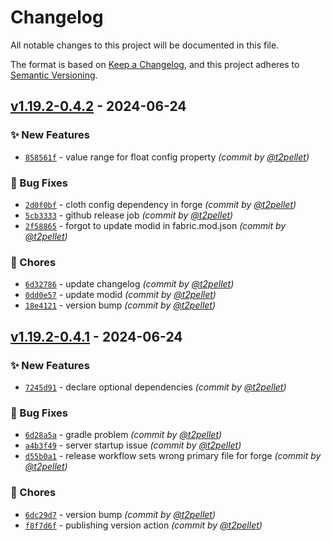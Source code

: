 # Changelog
All notable changes to this project will be documented in this file.

The format is based on [Keep a Changelog](https://keepachangelog.com/en/1.0.0/),
and this project adheres to [Semantic Versioning](https://semver.org/spec/v2.0.0.html).

## [v1.19.2-0.4.2] - 2024-06-24
### :sparkles: New Features
- [`858561f`](https://github.com/t2pellet/haybale/commit/858561f42b1ef2c90b7dafd7ee5d31d46f33cb4b) - value range for float config property *(commit by [@t2pellet](https://github.com/t2pellet))*

### :bug: Bug Fixes
- [`2d0f0bf`](https://github.com/t2pellet/haybale/commit/2d0f0bf1fce4e7a217d6aab68fcf3b484a2e9924) - cloth config dependency in forge *(commit by [@t2pellet](https://github.com/t2pellet))*
- [`5cb3333`](https://github.com/t2pellet/haybale/commit/5cb33333ad8a8aef707571e4f95df712835d1fab) - github release job *(commit by [@t2pellet](https://github.com/t2pellet))*
- [`2f58865`](https://github.com/t2pellet/haybale/commit/2f58865b152f6b394022dceccc83bffd77a2ed6b) - forgot to update modid in fabric.mod.json *(commit by [@t2pellet](https://github.com/t2pellet))*

### :wrench: Chores
- [`6d32786`](https://github.com/t2pellet/haybale/commit/6d32786f624c9471bdb0cb2ea88f5828bae58f40) - update changelog *(commit by [@t2pellet](https://github.com/t2pellet))*
- [`0dd0e57`](https://github.com/t2pellet/haybale/commit/0dd0e573c440c07266e9f83348b7b0845f79428f) - update modid *(commit by [@t2pellet](https://github.com/t2pellet))*
- [`18e4121`](https://github.com/t2pellet/haybale/commit/18e41212de175e4ab747787e3ffabfba4f74fe50) - version bump *(commit by [@t2pellet](https://github.com/t2pellet))*


## [v1.19.2-0.4.1] - 2024-06-24
### :sparkles: New Features
- [`7245d91`](https://github.com/t2pellet/haybale/commit/7245d91b2ee2ea0f463ede54b1fb9d81d484456b) - declare optional dependencies *(commit by [@t2pellet](https://github.com/t2pellet))*

### :bug: Bug Fixes
- [`6d28a5a`](https://github.com/t2pellet/haybale/commit/6d28a5ab072bac9ebc560ac08c0dc4af5dedb4c7) - gradle problem *(commit by [@t2pellet](https://github.com/t2pellet))*
- [`a4b3f49`](https://github.com/t2pellet/haybale/commit/a4b3f49690d7193fa3f5615409a720a9e215109a) - server startup issue *(commit by [@t2pellet](https://github.com/t2pellet))*
- [`d55b0a1`](https://github.com/t2pellet/haybale/commit/d55b0a18c3bfebf74c34460436b58369a19c24b4) - release workflow sets wrong primary file for forge *(commit by [@t2pellet](https://github.com/t2pellet))*

### :wrench: Chores
- [`6dc29d7`](https://github.com/t2pellet/haybale/commit/6dc29d7aac597cd5d307210059e5475a7b59da91) - version bump *(commit by [@t2pellet](https://github.com/t2pellet))*
- [`f8f7d6f`](https://github.com/t2pellet/haybale/commit/f8f7d6f78fd040a6544d1b515be65a01993389de) - publishing version action *(commit by [@t2pellet](https://github.com/t2pellet))*

[v1.19.2-0.4.1]: https://github.com/t2pellet/haybale/compare/v1.19.2-0.4.0...v1.19.2-0.4.1
[v1.19.2-0.4.2]: https://github.com/t2pellet/haybale/compare/v1.19.2-0.4.1...v1.19.2-0.4.2
